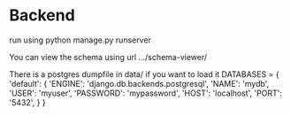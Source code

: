# Backend

run using 
python manage.py runserver

You can view the schema using url .../schema-viewer/

There is a postgres dumpfile in data/ if you want to load it
DATABASES = {
    'default': {
        'ENGINE': 'django.db.backends.postgresql',
        'NAME': 'mydb', 
        'USER': 'myuser',
        'PASSWORD': 'mypassword',
        'HOST': 'localhost',
        'PORT': '5432',
    }
}